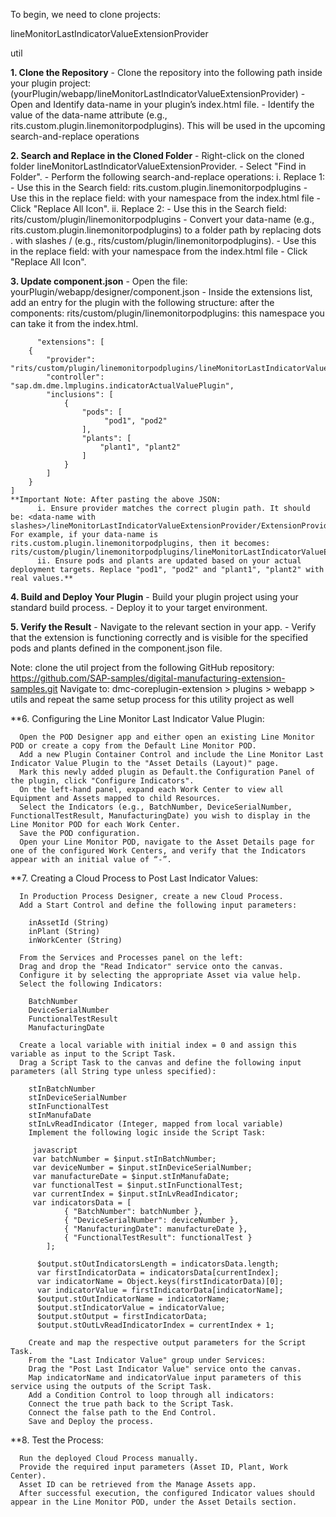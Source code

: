 To begin, we need to clone projects:

  lineMonitorLastIndicatorValueExtensionProvider

  util

**1. Clone the Repository**
    - Clone the repository into the following path inside your plugin project: (yourPlugin/webapp/lineMonitorLastIndicatorValueExtensionProvider)
    - Open and Identify data-name in your plugin’s index.html file.
    - Identify the value of the data-name attribute (e.g., rits.custom.plugin.linemonitorpodplugins). This will be used in the upcoming search-and-replace operations
	
**2. Search and Replace in the Cloned Folder**
    - Right-click on the cloned folder lineMonitorLastIndicatorValueExtensionProvider.
    - Select "Find in Folder".
    - Perform the following search-and-replace operations:
        i. Replace 1:
            - Use this in the Search field: rits.custom.plugin.linemonitorpodplugins
            - Use this in the replace field: with your namespace from the index.html file
            - Click "Replace All Icon".
        ii. Replace 2:
            - Use this in the Search field: rits/custom/plugin/linemonitorpodplugins
            - Convert your data-name (e.g., rits.custom.plugin.linemonitorpodplugins) to a folder path by replacing dots . with slashes / (e.g., rits/custom/plugin/linemonitorpodplugins).
            - Use this in the replace field: with your namespace from the index.html file 
            - Click "Replace All Icon".
			
**3. Update component.json**
    - Open the file: yourPlugin/webapp/designer/component.json
    - Inside the extensions list, add an entry for the plugin with the following structure:
	   after the components:
	   rits/custom/plugin/linemonitorpodplugins: this namespace you can take it from the index.html.
	   
          "extensions": [
        {
            "provider": "rits/custom/plugin/linemonitorpodplugins/lineMonitorLastIndicatorValueExtensionProvider/ExtensionProvider",
            "controller": "sap.dm.dme.lmplugins.indicatorActualValuePlugin",
            "inclusions": [
                {
                    "pods": [
                         "pod1", "pod2"
                    ],
                    "plants": [
                        "plant1", "plant2"
                    ]
                }
            ]
        }
    ]
    **Important Note: After pasting the above JSON:
          i. Ensure provider matches the correct plugin path. It should be: <data-name with slashes>/lineMonitorLastIndicatorValueExtensionProvider/ExtensionProvider. For example, if your data-name is rits.custom.plugin.linemonitorpodplugins, then it becomes: rits/custom/plugin/linemonitorpodplugins/lineMonitorLastIndicatorValueExtensionProvider/ExtensionProvider.
          ii. Ensure pods and plants are updated based on your actual deployment targets. Replace "pod1", "pod2" and "plant1", "plant2" with real values.**
		  
**4. Build and Deploy Your Plugin**
      - Build your plugin project using your standard build process.
      - Deploy it to your target environment.
	  
**5. Verify the Result**
      - Navigate to the relevant section in your app.
      - Verify that the extension is functioning correctly and is visible for the specified pods and plants defined in the component.json file.
	  
  Note:  clone the util project from the following GitHub repository:  https://github.com/SAP-samples/digital-manufacturing-extension-samples.git
         Navigate to: dmc-coreplugin-extension > plugins > webapp > utils  and repeat the same setup process for this utility project as well	
  
**6. Configuring the Line Monitor Last Indicator Value Plugin:

      Open the POD Designer app and either open an existing Line Monitor POD or create a copy from the Default Line Monitor POD.
      Add a new Plugin Container Control and include the Line Monitor Last Indicator Value Plugin to the "Asset Details (Layout)" page.
      Mark this newly added plugin as Default.the Configuration Panel of the plugin, click "Configure Indicators".
      On the left-hand panel, expand each Work Center to view all Equipment and Assets mapped to child Resources.
      Select the Indicators (e.g., BatchNumber, DeviceSerialNumber, FunctionalTestResult, ManufacturingDate) you wish to display in the Line Monitor POD for each Work Center.
      Save the POD configuration.
      Open your Line Monitor POD, navigate to the Asset Details page for one of the configured Work Centers, and verify that the Indicators appear with an initial value of “-”.

**7. Creating a Cloud Process to Post Last Indicator Values:

      In Production Process Designer, create a new Cloud Process.
      Add a Start Control and define the following input parameters:

        inAssetId (String)
        inPlant (String)
        inWorkCenter (String)
		
      From the Services and Processes panel on the left:
      Drag and drop the "Read Indicator" service onto the canvas.
      Configure it by selecting the appropriate Asset via value help.
      Select the following Indicators:

        BatchNumber
        DeviceSerialNumber
        FunctionalTestResult
        ManufacturingDate
		
      Create a local variable with initial index = 0 and assign this variable as input to the Script Task.
      Drag a Script Task to the canvas and define the following input parameters (all String type unless specified):

        stInBatchNumber
        stInDeviceSerialNumber
        stInFunctionalTest
        stInManufaDate
        stInLvReadIndicator (Integer, mapped from local variable)
        Implement the following logic inside the Script Task:

         javascript
         var batchNumber = $input.stInBatchNumber;
         var deviceNumber = $input.stInDeviceSerialNumber;
         var manufactureDate = $input.stInManufaDate;
         var functionalTest = $input.stInFunctionalTest;
         var currentIndex = $input.stInLvReadIndicator;
         var indicatorsData = [
                { "BatchNumber": batchNumber },
                { "DeviceSerialNumber": deviceNumber },
                { "ManufacturingDate": manufactureDate },
                { "FunctionalTestResult": functionalTest }
            ];

          $output.stOutIndicatorsLength = indicatorsData.length;
          var firstIndicatorData = indicatorsData[currentIndex];
          var indicatorName = Object.keys(firstIndicatorData)[0];   
		  var indicatorValue = firstIndicatorData[indicatorName];
		  $output.stOutIndicatorName = indicatorName;
		  $output.stIndicatorValue = indicatorValue;
		  $output.stOutput = firstIndicatorData;
		  $output.stOutLvReadIndicatorIndex = currentIndex + 1;
		  
        Create and map the respective output parameters for the Script Task.
        From the "Last Indicator Value" group under Services:
        Drag the "Post Last Indicator Value" service onto the canvas.
        Map indicatorName and indicatorValue input parameters of this service using the outputs of the Script Task.
        Add a Condition Control to loop through all indicators:
        Connect the true path back to the Script Task.
        Connect the false path to the End Control.
        Save and Deploy the process.

**8. Test the Process:

      Run the deployed Cloud Process manually.
      Provide the required input parameters (Asset ID, Plant, Work Center).
      Asset ID can be retrieved from the Manage Assets app.
      After successful execution, the configured Indicator values should appear in the Line Monitor POD, under the Asset Details section.
